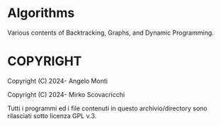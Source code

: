 # Algorithms
Various contents of Backtracking, Graphs, and Dynamic Programming.


COPYRIGHT
=========
Copyright (C) 2024-  Angelo Monti
					
Copyright (C) 2024-  Mirko Scovacricchi

Tutti i programmi ed i file contenuti in questo archivio/directory sono rilasciati sotto licenza GPL v.3.
